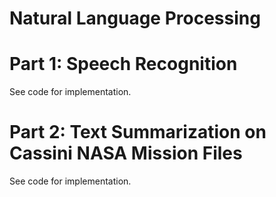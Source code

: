 # Natural Language Processing

# Part 1: Speech Recognition
See code for implementation. 

# Part 2: Text Summarization on Cassini NASA Mission Files
See code for implementation. 
